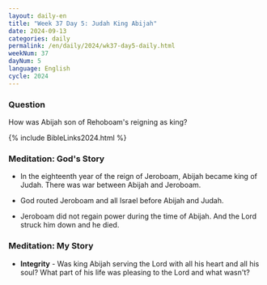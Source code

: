 ```yaml
---
layout: daily-en
title: "Week 37 Day 5: Judah King Abijah"
date: 2024-09-13
categories: daily
permalink: /en/daily/2024/wk37-day5-daily.html
weekNum: 37
dayNum: 5
language: English
cycle: 2024
---
```


### Question     
How was Abijah son of Rehoboam's reigning as king?

{% include BibleLinks2024.html %} 

### Meditation: God's Story   
+ In the eighteenth year of the reign of Jeroboam, Abijah became king of Judah. There was war between Abijah and Jeroboam. 

+ God routed Jeroboam and all Israel before Abijah and Judah. 

+ Jeroboam did not regain power during the time of Abijah. And the Lord struck him down and he died. 

### Meditation: My Story   
+ **Integrity** - Was king Abijah serving the Lord with all his heart and all his soul? What part of his life was pleasing to the Lord and what wasn't? 
